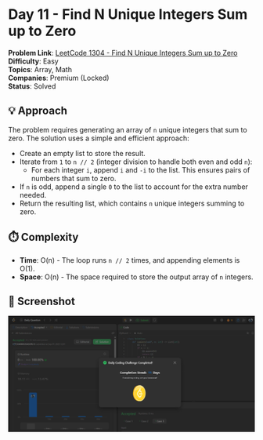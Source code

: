 # Day 11 - Find N Unique Integers Sum up to Zero

**Problem Link**: [LeetCode 1304 - Find N Unique Integers Sum up to Zero](https://leetcode.com/problems/find-n-unique-integers-sum-up-to-zero/)  
**Difficulty**: Easy  
**Topics**: Array, Math  
**Companies**: Premium (Locked)  
**Status**: Solved

## 💡 Approach

The problem requires generating an array of `n` unique integers that sum to zero. The solution uses a simple and efficient approach:

- Create an empty list to store the result.
- Iterate from `1` to `n // 2` (integer division to handle both even and odd `n`):
  - For each integer `i`, append `i` and `-i` to the list. This ensures pairs of numbers that sum to zero.
- If `n` is odd, append a single `0` to the list to account for the extra number needed.
- Return the resulting list, which contains `n` unique integers summing to zero.

## ⏱️ Complexity

- **Time**: O(n) - The loop runs `n // 2` times, and appending elements is O(1).
- **Space**: O(n) - The space required to store the output array of `n` integers.

## 📸 Screenshot
![Screenshot Placeholder](screenshot.png)